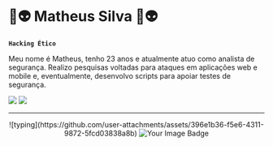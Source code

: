 # 👾👽 Matheus Silva 👾👽

**`Hacking Ético`**

Meu nome é Matheus, tenho 23 anos e atualmente atuo como analista de segurança. Realizo pesquisas voltadas para ataques em aplicações web e mobile e, eventualmente, desenvolvo scripts para apoiar testes de segurança.
<div>
<a href = "mailto:matheus19brayan@gmail.com"><img loading="lazy" src="https://img.shields.io/badge/Gmail-D14836?style=for-the-badge&logo=gmail&logoColor=white" target="_blank"></a>
<a href="https://www.linkedin.com/in/matheus-bsilva/" target="_blank"><img loading="lazy" src="https://img.shields.io/badge/-LinkedIn-%230077B5?style=for-the-badge&logo=linkedin&logoColor=white" target="_blank"></a>   
</div>

---
<div align="center">
![typing](https://github.com/user-attachments/assets/396e1b36-f5e6-4311-9872-5fcd03838a8b)
<img src="https://tryhackme-badges.s3.amazonaws.com/mattzsync.png" alt="Your Image Badge" />
</div>


